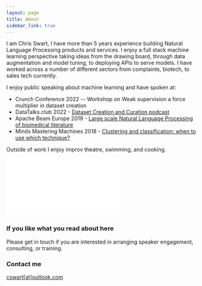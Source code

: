 ```yaml
---
layout: page
title: About
sidebar_link: true
---
```


I am Chris Swart, I have more than 5 years experience building Natural Language Processing products and services. I enjoy a full stack machine learning perspective taking ideas from the drawing board, through data augmentation and model tuning, to deploying APIs to serve models. I have worked across a number of different sectors from complaints, biotech, to sales tech currently. 

I enjoy public speaking about machine learning and have spoken at:
- Crunch Conference 2022 -- Workshop on Weak supervision a force multiplier in dataset creation
- DataTalks.club 2022 - [Dataset Creation and Curation podcast](https://www.youtube.com/watch?v=QggWydGrWoo)
- Apache Beam Europe 2019 - [Large scale Natural Language Processing of biomedical literature](https://youtu.be/7GwXJJApPtg)
- Minds Mastering Machines 2018 - [Clustering and classification: when to use which technique?](https://youtu.be/erwGrz9JvX8) 

Outside of work I enjoy improv theatre, swimming, and cooking.

 ![My CV is available here](/assets/chris_swart_cv.pdf)

### If you like what you read about here

Please get in touch if you are interested in arranging speaker engagement, consulting, or training.

### Contact me

[cswart[at]outlook.com](mailto:cswart[at]outlook.com)
